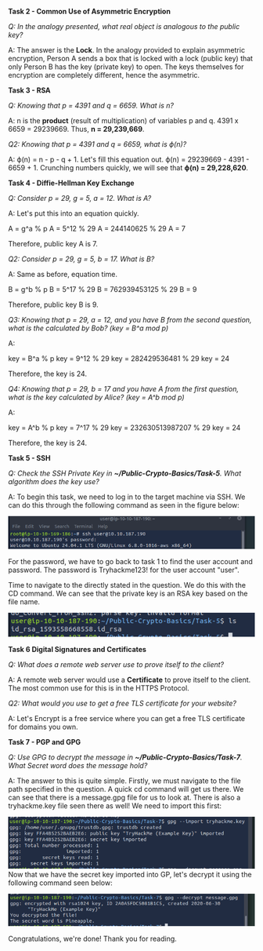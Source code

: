 **Task 2 - Common Use of Asymmetric Encryption**

*Q: In the analogy presented, what real object is analogous to the public key?*

A: The answer is the **Lock**. In the analogy provided to explain asymmetric encryption, Person A sends a box that is locked with a lock (public key) that only Person B has the key (private key) to open. The keys themselves for encryption are completely different, hence the asymmetric. 

**Task 3 - RSA**

*Q: Knowing that p = 4391 and q = 6659. What is n?*

A: n is the **product** (result of multiplication) of variables p and q. 4391 x 6659 = 29239669. 
Thus, **n = 29,239,669**. 

*Q2: Knowing that p = 4391 and q = 6659, what is ϕ(n)?*

A: ϕ(n) = n - p - q + 1. Let's fill this equation out.
ϕ(n) = 29239669 - 4391 - 6659 + 1.
Crunching numbers quickly, we will see that  **ϕ(n) = 29,228,620**.

**Task 4 - Diffie-Hellman Key Exchange**

*Q: Consider p = 29, g = 5, a = 12. What is A?*

A: Let's put this into an equation quickly.

A = g^a % p
A = 5^12 % 29
A = 244140625 % 29
A = 7

Therefore, public key A is 7.

*Q2: Consider p = 29, g = 5, b = 17. What is B?*

A: Same as before, equation time.

B = g^b % p
B = 5^17 % 29
B = 762939453125 % 29
B = 9

Therefore, public key B is 9.

*Q3: Knowing that p = 29, a = 12, and you have B from the second question, what is the calculated by Bob? (key = B^a mod p)*

A:  

key = B^a % p
key = 9^12 % 29
key =  282429536481 % 29
key = 24

Therefore, the key is 24.

*Q4: Knowing that p = 29, b = 17 and you have A from the first question, what is the key calculated by Alice? (key = A^b mod p)*

A:

key = A^b % p
key = 7^17 % 29
key = 232630513987207 % 29
key = 24

Therefore, the key is 24.

**Task 5 - SSH**

*Q: Check the SSH Private Key in **~/Public-Crypto-Basics/Task-5**. What algorithm does the key use?*

A:  To begin this task, we need to log in to the target machine via SSH. We can do this through the following command as seen in the figure below: 

![alt text](<Images/PKC Basics-fig1.png>)


For the password, we have to go back to task 1 to find the user account and password. The password is Tryhackme123! for the user account "user".

Time to navigate to the directly stated in the question. We do this with the CD command.
We can see that the private key is an RSA key based on the file name. 

![alt text](<Images/PKC Basics-fig2.png>)


**Task 6 Digital Signatures and Certificates**

*Q: What does a remote web server use to prove itself to the client?*

A: A remote web server would use a **Certificate** to prove itself to the client. The most common use for this is in the HTTPS Protocol.

*Q2: What would you use to get a free TLS certificate for your website?*

A: Let's Encrypt is a free service where you can get a free TLS certificate for domains you own.

**Task 7 - PGP and GPG**

*Q: Use GPG to decrypt the message in **~/Public-Crypto-Basics/Task-7**. What Secret word does the message hold?*

A:  The answer to this is quite simple. Firstly, we must navigate to the file path specified in the question. A quick cd command will get us there. We can see that there is a message.gpg file for us to look at. There is also a tryhackme.key file seen there as well! We need to import this first: 

![alt text](<Images/PKC Basics-fig3.png>)
 Now that we have the secret key imported into GP, let's decrypt it using the following command seen below: 
 
 ![alt text](<Images/PKC Basics-fig4.png>)

Congratulations, we're done! Thank you for reading.